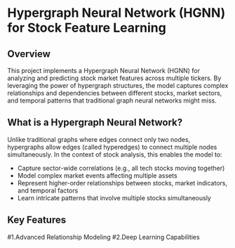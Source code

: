 # Hypergraph Neural Network (HGNN) for Stock Feature Learning

## Overview

This project implements a Hypergraph Neural Network (HGNN) for analyzing and predicting stock market features across multiple tickers. By leveraging the power of hypergraph structures, the model captures complex relationships and dependencies between different stocks, market sectors, and temporal patterns that traditional graph neural networks might miss.

## What is a Hypergraph Neural Network?

Unlike traditional graphs where edges connect only two nodes, hypergraphs allow edges (called hyperedges) to connect multiple nodes simultaneously. In the context of stock analysis, this enables the model to:

- Capture sector-wide correlations (e.g., all tech stocks moving together)
- Model complex market events affecting multiple assets
- Represent higher-order relationships between stocks, market indicators, and temporal factors
- Learn intricate patterns that involve multiple stocks simultaneously

## Key Features

#1.Advanced Relationship Modeling
#2.Deep Learning Capabilities
